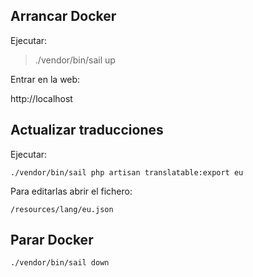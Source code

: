 <h2>Arrancar Docker</h2>
<p>Ejecutar:</p>

> ./vendor/bin/sail up


<p>Entrar en la web:</p>
http://localhost

<h2>Actualizar traducciones</h2>
<p>Ejecutar:</p>

    ./vendor/bin/sail php artisan translatable:export eu


<p>Para editarlas abrir el fichero:</p>

    /resources/lang/eu.json


<h2>Parar Docker</h2>

    ./vendor/bin/sail down 
